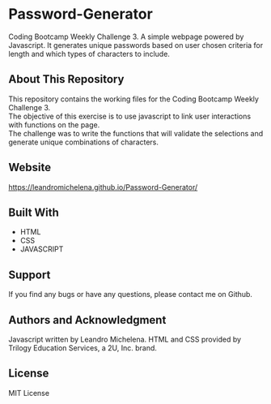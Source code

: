 # Password-Generator
Coding Bootcamp Weekly Challenge 3. A simple webpage powered by Javascript. It generates unique passwords based on user chosen criteria for length and which types of characters to include.

## About This Repository
This repository contains the working files for the Coding Bootcamp Weekly Challenge 3. <br>
The objective of this exercise is to use javascript to link user interactions with functions on the page. <br>
The challenge was to write the functions that will validate the selections and generate unique combinations of characters.

## Website
https://leandromichelena.github.io/Password-Generator/

## Built With
* HTML
* CSS
* JAVASCRIPT

## Support
If you find any bugs or have any questions, please contact me on Github.

## Authors and Acknowledgment
Javascript written by Leandro Michelena.
HTML and CSS provided by Trilogy Education Services, a 2U, Inc. brand.

## License
MIT License
